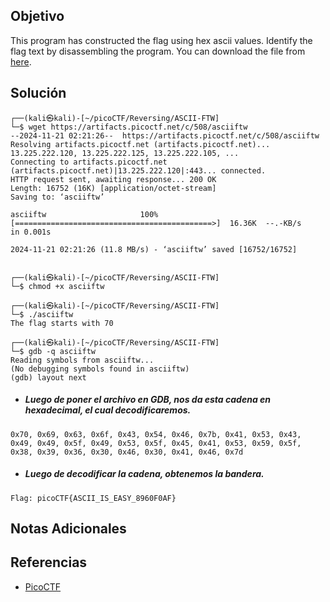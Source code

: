 ## Objetivo
This program has constructed the flag using hex ascii values. Identify the flag text by disassembling the program. You can download the file from [here](https://artifacts.picoctf.net/c/508/asciiftw).
## Solución
```
┌──(kali㉿kali)-[~/picoCTF/Reversing/ASCII-FTW]
└─$ wget https://artifacts.picoctf.net/c/508/asciiftw                                               
--2024-11-21 02:21:26--  https://artifacts.picoctf.net/c/508/asciiftw
Resolving artifacts.picoctf.net (artifacts.picoctf.net)... 13.225.222.120, 13.225.222.125, 13.225.222.105, ...
Connecting to artifacts.picoctf.net (artifacts.picoctf.net)|13.225.222.120|:443... connected.
HTTP request sent, awaiting response... 200 OK
Length: 16752 (16K) [application/octet-stream]
Saving to: ‘asciiftw’

asciiftw                     100%[============================================>]  16.36K  --.-KB/s    in 0.001s  

2024-11-21 02:21:26 (11.8 MB/s) - ‘asciiftw’ saved [16752/16752]

                                                                                                                  
┌──(kali㉿kali)-[~/picoCTF/Reversing/ASCII-FTW]
└─$ chmod +x asciiftw
                                                                                                                  
┌──(kali㉿kali)-[~/picoCTF/Reversing/ASCII-FTW]
└─$ ./asciiftw
The flag starts with 70
                                                                                                                  
┌──(kali㉿kali)-[~/picoCTF/Reversing/ASCII-FTW]
└─$ gdb -q asciiftw
Reading symbols from asciiftw...
(No debugging symbols found in asciiftw)
(gdb) layout next
```

- ##### Luego de poner el archivo en GDB, nos da esta cadena en hexadecimal, el cual decodificaremos.
```
0x70, 0x69, 0x63, 0x6f, 0x43, 0x54, 0x46, 0x7b, 0x41, 0x53, 0x43, 0x49, 0x49, 0x5f, 0x49, 0x53, 0x5f, 0x45, 0x41, 0x53, 0x59, 0x5f, 0x38, 0x39, 0x36, 0x30, 0x46, 0x30, 0x41, 0x46, 0x7d
```

- ##### Luego de decodificar la cadena, obtenemos la bandera.
```
Flag: picoCTF{ASCII_IS_EASY_8960F0AF}
```
## Notas Adicionales
## Referencias
- [PicoCTF](https://play.picoctf.org)